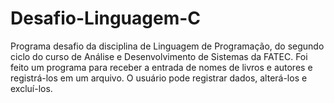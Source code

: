 # Desafio-Linguagem-C
Programa desafio da disciplina de Linguagem de Programação, do segundo ciclo do curso de Análise e Desenvolvimento de Sistemas da FATEC. Foi feito um programa para receber a entrada de nomes de livros e autores e registrá-los em um arquivo. O usuário pode registrar dados, alterá-los e excluí-los.
